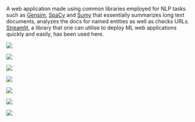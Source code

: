 A web application made using common libraries employed for NLP tasks such as [Gensim](https://radimrehurek.com/gensim/auto_examples/index.html), [SpaCy](https://spacy.io/api/doc) and [Sumy](https://github.com/miso-belica/sumy) that essentially summarizes long text documents, analyzes the docs for named entities as well as checks URLs. [Streamlit](https://www.streamlit.io/), a library that one can utilise to deploy ML web applications quickly and easily, has been used here.

![]({{site.baseurl}}/images/1.jpg)

![]({{site.baseurl}}/images/2.jpg)

![]({{site.baseurl}}/images/3.jpg)

![]({{site.baseurl}}/images/4.jpg)

![]({{site.baseurl}}/images/5.jpg)

![]({{site.baseurl}}/images/6.jpg)

![]({{site.baseurl}}/images/7.jpg)


